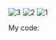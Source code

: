 
![3](https://github.com/YakirNissim/customtkinter-CTkEntryDate/assets/101890349/f0f91b2c-3d66-4e57-bb02-e096c6b1bbdc)
![2](https://github.com/YakirNissim/customtkinter-CTkEntryDate/assets/101890349/016e5f6a-76fb-4ff3-a9da-81f0b20ea045)
![1](https://github.com/YakirNissim/customtkinter-CTkEntryDate/assets/101890349/d43b0ab9-8dd9-4771-b099-e8c43e25ef18)

My code:
